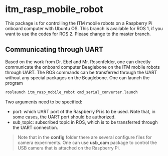 # itm_rasp_mobile_robot

This package is for controlling the ITM mobile robots on a Raspberry Pi onboard computer with Ubuntu OS. This branch is available for ROS 1, if you want to use the codes for ROS 2. Please change to the master branch.

## Communicating through UART

Based on the work from Dr. Ebel and Mr. Rosenfelder, one can directly communicate the onboard computer Beaglebone on the ITM mobile robots through UART. The ROS commands can be transferred through the UART without any special packages on the Beaglebone. One can launch the program

```bash
roslaunch itm_rasp_mobile_robot cmd_serial_converter.launch
```

Two arguments need to be specified:

- port: which UART port of the Raspberry Pi is to be used. Note that, in some cases, the UART port should be authorized.
- sub_topic: subscribed topic in ROS, which is to be transferred through the UART connection.

> Note that in the **config** folder there are several configure files for camera experiments. One can use **usb_cam** package to control the USB camera that is attached on the Raspberry Pi.
